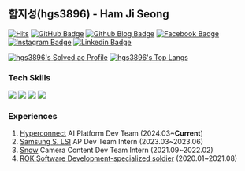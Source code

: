 ## 함지성(hgs3896) - Ham Ji Seong

[![Hits](https://hits.seeyoufarm.com/api/count/incr/badge.svg?url=https%3A%2F%2Fgithub.com%2Fhgs3896&count_bg=%2379C83D&title_bg=%23555555&icon=&icon_color=%23E7E7E7&title=hits&edge_flat=false)](https://hits.seeyoufarm.com)
[![GitHub Badge](https://img.shields.io/badge/-GitHub-333?style=flat-square&logo=GitHub&logoColor=white&link=https://www.github.com/hgs3896)](https://www.github.com/hgs3896)
[![Github Blog Badge](https://img.shields.io/badge/-Blog-111111?style=flat-square&logo=githubpages&logoColor=white&link=https://hgs3896.github.io)](https://hgs3896.github.io)
[![Facebook Badge](https://img.shields.io/badge/-Facebook-3b5998?style=flat-square&logo=facebook&logoColor=white&link=https://www.facebook.com/hgs3896)](https://www.facebook.com/hgs3896)
[![Instagram Badge](https://img.shields.io/badge/-Instagram-8a3ab9?style=flat-square&logo=Instagram&logoColor=white&link=https://www.instagram.com/js.h_am/)](https://www.instagram.com/ham_ji_seong/)
[![Linkedin Badge](https://img.shields.io/badge/-LinkedIn-0e76a8?style=flat-square&logo=Linkedin&logoColor=white&link=https://www.linkedin.com/in/hgs3896/)](https://www.linkedin.com/in/hgs3896/)

[![hgs3896's Solved.ac Profile](http://mazassumnida.wtf/api/v2/generate_badge?boj=hgs3896)](https://solved.ac/hgs3896)
[![hgs3896's Top Langs](https://github-readme-stats.vercel.app/api/top-langs/?username=hgs3896&theme=gruvbox_light&locale=kr&layout=compact&cache_seconds=1800)](https://github.com/anuraghazra/github-readme-stats)

### Tech Skills
<span><img src="https://img.shields.io/badge/C-A8B9CC?style=flat&logo=c&logoColor=white"/></span>
<span><img src="https://img.shields.io/badge/C++-00599C?style=flat&logo=cplusplus&logoColor=white"/></span>
<span><img src="https://img.shields.io/badge/Python-3776AB?style=flat&logo=python&logoColor=white"/></span>
<span><img src="https://img.shields.io/badge/OpenGLShaderLang-5586A4?style=flat&logo=opengl&logoColor=white"/></span>

### Experiences
1. [Hyperconnect](https://hyperconnect.com) AI Platform Dev Team (2024.03~**Current**)
2. [Samsung S. LSI](https://semiconductor.samsung.com/about-us/business-area/system-lsi) AP Dev Team Intern (2023.03~2023.06)
3. [Snow](https://snowcorp.com) Camera Content Dev Team Intern (2021.09~2022.02)
4. [ROK Software Development-specialized soldier](https://www.mma.go.kr/contents.do?mc=mma0001989) (2020.01~2021.08)
